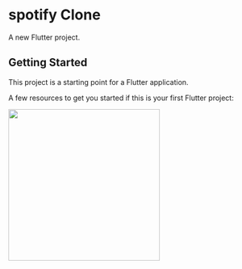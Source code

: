 # spotify Clone

A new Flutter project.

## Getting Started

This project is a starting point for a Flutter application.

A few resources to get you started if this is your first Flutter project:

<img src ="https://user-images.githubusercontent.com/112511766/227424066-42810057-0085-400b-9aab-e2ea594ca53c.png" width = "300">
